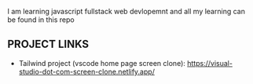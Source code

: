 I am learning javascript fullstack web devlopemnt and all my learning can be found in this repo

## PROJECT LINKS
- Tailwind project (vscode home page screen clone): https://visual-studio-dot-com-screen-clone.netlify.app/
